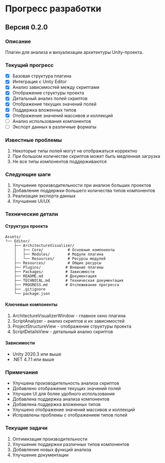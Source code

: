 # Прогресс разработки

## Версия 0.2.0

### Описание
Плагин для анализа и визуализации архитектуры Unity-проекта.

### Текущий прогресс
- [x] Базовая структура плагина
- [x] Интеграция с Unity Editor
- [x] Анализ зависимостей между скриптами
- [x] Отображение структуры проекта
- [x] Детальный анализ полей скриптов
- [x] Отображение текущих значений полей
- [x] Поддержка вложенных типов
- [x] Отображение значений массивов и коллекций
- [ ] Анализ использования компонентов
- [ ] Экспорт данных в различные форматы

### Известные проблемы
1. Некоторые типы полей могут не отображаться корректно
2. При большом количестве скриптов может быть медленная загрузка
3. Не все типы компонентов поддерживаются

### Следующие шаги
1. Улучшение производительности при анализе больших проектов
2. Добавление поддержки большего количества типов компонентов
3. Реализация экспорта данных
4. Улучшение UI/UX

### Технические детали

#### Структура проекта
```
Assets/
└── Editor/
    ├── ArchitectureVisualizer/
    │   ├── Core/           # Основные компоненты
    │   ├── Modules/        # Модули плагина
    │   └── Resources/      # Ресурсы модулей
    ├── Resources/          # Общие ресурсы
    ├── Plugins/           # Внешние плагины
    ├── Packages/          # Зависимости
    ├── README.md          # Документация
    ├── TECHNICAL.md       # Техническая документация
    ├── PROGRESS.md        # Отслеживание прогресса
    ├── .gitignore
    └── package.json
```

#### Ключевые компоненты
1. ArchitectureVisualizerWindow - главное окно плагина
2. ScriptAnalyzer - анализ скриптов и их зависимостей
3. ProjectStructureView - отображение структуры проекта
4. ScriptDetailsView - детальный анализ скриптов

#### Зависимости
- Unity 2020.3 или выше
- .NET 4.7.1 или выше

### Примечания
- Улучшена производительность анализа скриптов
- Добавлено отображение текущих значений полей
- Улучшен UI для более удобного использования
- Добавлена поддержка анализа компонентов
- Добавлена поддержка вложенных типов
- Улучшено отображение значений массивов и коллекций
- Исправлены проблемы с отображением типов полей

### Текущие задачи
1. Оптимизация производительности
2. Улучшение поддержки различных типов компонентов
3. Добавление новых функций анализа
4. Улучшение документации 